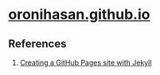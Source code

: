 # [oronihasan.github.io](https://oronihasan.github.io/)

## References

1. [Creating a GitHub Pages site with Jekyll](https://docs.github.com/en/pages/setting-up-a-github-pages-site-with-jekyll/creating-a-github-pages-site-with-jekyll)